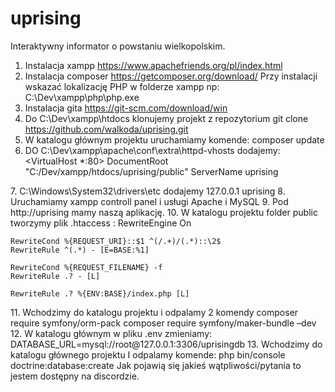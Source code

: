 # uprising
Interaktywny informator o powstaniu wielkopolskim.

1.	Instalacja xampp
https://www.apachefriends.org/pl/index.html
2.	Instalacja composer
https://getcomposer.org/download/
Przy instalacji wskazać lokalizację PHP w folderze xampp np: C:\Dev\xampp\php\php.exe
3.	Instalacja gita 
https://git-scm.com/download/win
4.	Do C:\Dev\xampp\htdocs klonujemy projekt z repozytorium
git clone https://github.com/walkoda/uprising.git
5.	W katalogu głównym projektu uruchamiamy komende:
composer update
6.	DO C:\Dev\xampp\apache\conf\extra\httpd-vhosts dodajemy:
<VirtualHost *:80>
    DocumentRoot "C:/Dev/xampp/htdocs/uprising/public"
    ServerName uprising
</VirtualHost>
7.	C:\Windows\System32\drivers\etc dodajemy 127.0.0.1 uprising
8.	Uruchamiamy xampp controll panel i usługi Apache i MySQL
9.	Pod http://uprising mamy naszą aplikację.
10.	W katalogu projektu folder public tworzymy plik .htaccess :
<IfModule mod_rewrite.c>
    RewriteEngine On

    RewriteCond %{REQUEST_URI}::$1 ^(/.+)/(.*)::\2$
    RewriteRule ^(.*) - [E=BASE:%1]

    RewriteCond %{REQUEST_FILENAME} -f
    RewriteRule .? - [L]

    RewriteRule .? %{ENV:BASE}/index.php [L]
</IfModule>
11.	Wchodzimy do katalogu projektu i odpalamy 2 komendy
composer require symfony/orm-pack
 composer require symfony/maker-bundle –dev
12.	W katalogu głównym w pliku .env zmieniamy:
DATABASE_URL=mysql://root@127.0.0.1:3306/uprisingdb
13.	Wchodzimy do katalogu głównego projektu I odpalamy komende:
php bin/console doctrine:database:create
Jak pojawią się jakieś wątpliwości/pytania to jestem dostępny na discordzie.
